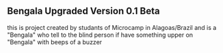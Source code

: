 ## Bengala Upgraded Version 0.1 Beta

this is project created by studants of Microcamp in Alagoas/Brazil
and is a "Bengala" who tell to the blind person if have something
upper on "Bengala" with beeps of a buzzer

